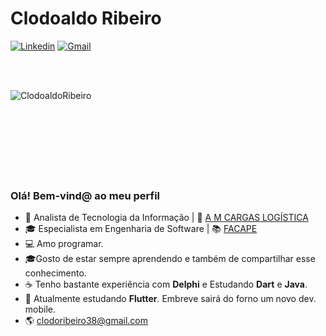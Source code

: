 # Clodoaldo Ribeiro

[![Linkedin](https://img.shields.io/badge/LinkedIn-blue?style=for-the-badge&logo=Linkedin)](https://www.linkedin.com/in/clodoaldo-ribeiro-2a3049a6/)
[![Gmail](https://img.shields.io/badge/-Gmail-c14438?style=for-the-badge&logo=Gmail&logoColor=white&link=mailto:clodoribeiro38@gmail.com)](mailto:clodoribeiro38@gmail.com)

<br /><br />
<p><img align="left" src="https://github-readme-stats.vercel.app/api/top-langs/?username=ClodoaldoRibeiro&layout=compact&hide=html" alt="ClodoaldoRibeiro" /></p>
<br /><br /><br /><br /><br /><br /><br /><br />



### Olá! Bem-vind@ ao meu perfil

- 👷 Analista de Tecnologia da Informação | 🏤 [A M CARGAS LOGÍSTICA](http://www.amcargas.com.br/)
- 🎓 Especialista em Engenharia de Software | 📚 [FACAPE](http://www.facape.br/)
- 💻 Amo programar.
- 🎓Gosto de estar sempre aprendendo e também de compartilhar esse conhecimento.
- ☕ Tenho bastante experiência com **Delphi** e Estudando **Dart** e **Java**.
- 👨 Atualmente estudando **Flutter**. Embreve sairá do forno um novo dev. mobile.
- 🌎 clodoribeiro38@gmail.com
